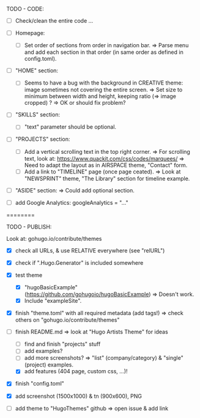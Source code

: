 TODO - CODE:

- [ ] Check/clean the entire code ...

- [ ] Homepage:
    - [ ] Set order of sections from order in navigation bar.
        => Parse menu and add each section in that order (in same order as defined in config.toml).

- [ ] "HOME" section:
    - [ ] Seems to have a bug with the background in CREATIVE theme: image sometimes not covering the entire screen.
        => Set size to minimum between width and height, keeping ratio (=> image cropped)
?        => OK or should fix problem?

- [ ] "SKILLS" section:
    - [ ] "text" parameter should be optional.

- [ ] "PROJECTS" section:
    - [ ] Add a vertical scrolling text in the top right corner.
        => For scrolling text, look at:
            https://www.quackit.com/css/codes/marquees/
        => Need to adapt the layout as in AIRSPACE theme, "Contact" form.
    - [ ] Add a link to "TIMELINE" page (once page ceated).
        => Look at "NEWSPRINT" theme, "The Library" section for timeline example.

- [ ] "ASIDE" section:
    => Could add optional section.

- [ ] add Google Analytics:
        googleAnalytics = "..."

========

TODO - PUBLISH:

Look at:
gohugo.io/contribute/themes

- [x] check all URLs, & use RELATIVE everywhere (see "relURL")

- [x] check if ".Hugo.Generator" is included somewhere

- [x] test theme
  - [x] "hugoBasicExample" (https://github.com/gohugoio/hugoBasicExample)
    => Doesn't work.
  - [x] Include "exampleSite".

- [x] finish "theme.toml" with all required metadata (add tags!)
  => check others on "gohugo.io/contribute/themes"

- [ ] finish README.md
  => look at "Hugo Artists Theme" for ideas
  - [ ] find and finish "projects" stuff
  - [ ] add examples?
  - [ ] add more screenshots?
    => "list" (company/category) & "single" (project) examples.
  - [x] add features (404 page, custom css, ...)!

- [x] finish "config.toml"

- [x] add screenshot (1500x1000) & tn (900x600), PNG

- [ ] add theme to "HugoThemes" github => open issue & add link
